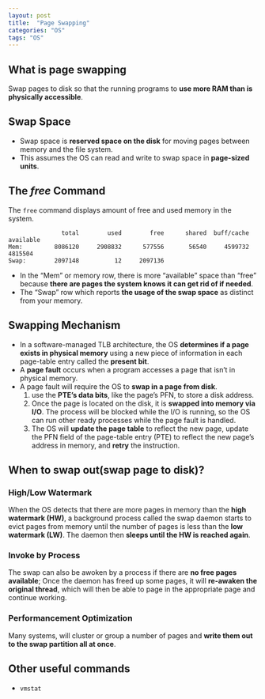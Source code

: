 ```yaml
---
layout: post
title:  "Page Swapping"
categories: "OS"
tags: "OS"
---
```


## What is page swapping

Swap pages to disk so that the running programs to **use more RAM than is physically accessible**.

## Swap Space

- Swap space is **reserved space on the disk** for moving pages between memory and the file system.
- This assumes the OS can read and write to swap space in **page-sized units**.

## The *free* Command

The `free` command displays amount of free and used memory in the system.

```
               total        used        free      shared  buff/cache   available
Mem:         8086120     2908832      577556       56540     4599732     4815504
Swap:        2097148          12     2097136
```

- In the “Mem” or memory row, there is more “available” space than “free” because **there are pages the system knows it can get rid of if needed**.
- The “Swap” row which reports **the usage of the swap space** as distinct from your memory.

## Swapping Mechanism

- In a software-managed TLB architecture, the OS **determines if a page exists in physical memory** using a new piece of information in each page-table entry called the **present bit**.
- A **page fault** occurs when a program accesses a page that isn’t in physical memory.
- A page fault will require the OS to **swap in a page from disk**.
  1. use the **PTE’s data bits**, like the page’s PFN, to store a disk address. 
  2. Once the page is located on the disk, it is **swapped into memory via I/O**. The process will be blocked while the I/O is running, so the OS can run other ready processes while the page fault is handled.
  3. The OS will **update the page table** to reflect the new page, update the PFN field of the page-table entry (PTE) to reflect the new page’s address in memory, and **retry** the instruction.

## When to swap out(swap page to disk)?

### High/Low Watermark

When the OS detects that there are more pages in memory than the **high watermark (HW)**, a background process called the swap daemon  starts to evict pages from memory until the number of pages is less than the **low watermark (LW)**. The daemon then **sleeps until the HW is reached again**.

### Invoke by Process

The swap can also be awoken by a process if there are **no free pages available**; Once the daemon has freed up some pages, it will **re-awaken the original thread**, which will then be able to page in the appropriate page and continue working.

### Performancement Optimization

Many systems, will cluster or group a number of pages and **write them out to the swap partition all at once**.

## Other useful commands

- `vmstat`
